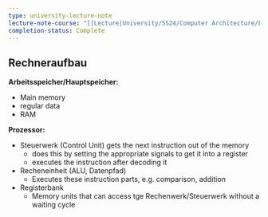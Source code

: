 ```yaml
---
type: university-lecture-note
lecture-note-course: "[[Lecture|University/SS24/Computer Architecture/Lecture]]"
completion-status: Complete
---
```

## Rechneraufbau
**Arbeitsspeicher/Hauptspeicher:**
- Main memory
- regular data
- RAM

**Prozessor:**
- Steuerwerk (Control Unit) gets the next instruction out of the memory
	- does this by setting the appropriate signals to get it into a register
	- executes the instruction after decoding it
- Recheneinheit (ALU, Datenpfad)
	- Executes these instruction parts, e.g. comparison, addition
- Registerbank
	- Memory units that can access tge Rechenwerk/Steuerwerk without a waiting cycle
